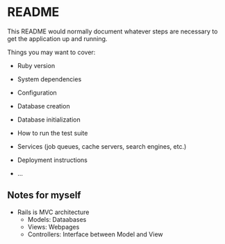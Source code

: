# README

This README would normally document whatever steps are necessary to get the
application up and running.

Things you may want to cover:

- Ruby version

- System dependencies

- Configuration

- Database creation

- Database initialization

- How to run the test suite

- Services (job queues, cache servers, search engines, etc.)

- Deployment instructions

- ...

## Notes for myself

- Rails is MVC architecture
  - Models: Dataabases
  - Views: Webpages
  - Controllers: Interface between Model and View
